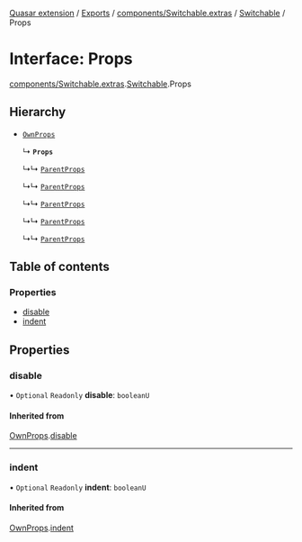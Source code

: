 [Quasar extension](../index.md) / [Exports](../modules.md) / [components/Switchable.extras](../modules/components_Switchable_extras.md) / [Switchable](../modules/components_Switchable_extras.Switchable.md) / Props

# Interface: Props

[components/Switchable.extras](../modules/components_Switchable_extras.md).[Switchable](../modules/components_Switchable_extras.Switchable.md).Props

## Hierarchy

- [`OwnProps`](components_Switchable_extras.Switchable.OwnProps.md)

  ↳ **`Props`**

  ↳↳ [`ParentProps`](components_FormActions_extras.FormActions.ParentProps.md)

  ↳↳ [`ParentProps`](components_FormSection_extras.FormSection.ParentProps.md)

  ↳↳ [`ParentProps`](components_PageSection_extras.PageSection.ParentProps.md)

  ↳↳ [`ParentProps`](components_Section_extras.Section.ParentProps.md)

  ↳↳ [`ParentProps`](components_Subsection_extras.Subsection.ParentProps.md)

## Table of contents

### Properties

- [disable](components_Switchable_extras.Switchable.Props.md#disable)
- [indent](components_Switchable_extras.Switchable.Props.md#indent)

## Properties

### disable

• `Optional` `Readonly` **disable**: `booleanU`

#### Inherited from

[OwnProps](components_Switchable_extras.Switchable.OwnProps.md).[disable](components_Switchable_extras.Switchable.OwnProps.md#disable)

___

### indent

• `Optional` `Readonly` **indent**: `booleanU`

#### Inherited from

[OwnProps](components_Switchable_extras.Switchable.OwnProps.md).[indent](components_Switchable_extras.Switchable.OwnProps.md#indent)

